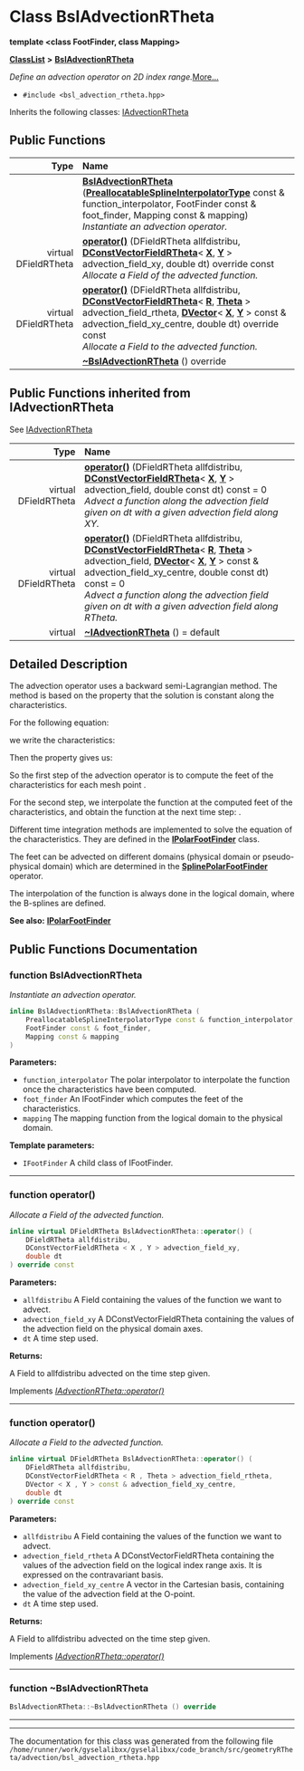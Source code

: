 

# Class BslAdvectionRTheta

**template &lt;class FootFinder, class Mapping&gt;**



[**ClassList**](annotated.md) **>** [**BslAdvectionRTheta**](classBslAdvectionRTheta.md)



_Define an advection operator on 2D_  _index range._[More...](#detailed-description)

* `#include <bsl_advection_rtheta.hpp>`



Inherits the following classes: [IAdvectionRTheta](classIAdvectionRTheta.md)






















































## Public Functions

| Type | Name |
| ---: | :--- |
|   | [**BslAdvectionRTheta**](#function-bsladvectionrtheta) ([**PreallocatableSplineInterpolatorType**](classPreallocatableSplineInterpolator2D.md) const & function\_interpolator, FootFinder const & foot\_finder, Mapping const & mapping) <br>_Instantiate an advection operator._  |
| virtual DFieldRTheta | [**operator()**](#function-operator) (DFieldRTheta allfdistribu, [**DConstVectorFieldRTheta**](classVectorField.md)&lt; [**X**](structX.md), [**Y**](structY.md) &gt; advection\_field\_xy, double dt) override const<br>_Allocate a Field of the advected function._  |
| virtual DFieldRTheta | [**operator()**](#function-operator_1) (DFieldRTheta allfdistribu, [**DConstVectorFieldRTheta**](classVectorField.md)&lt; [**R**](structR.md), [**Theta**](structTheta.md) &gt; advection\_field\_rtheta, [**DVector**](classTensor.md)&lt; [**X**](structX.md), [**Y**](structY.md) &gt; const & advection\_field\_xy\_centre, double dt) override const<br>_Allocate a Field to the advected function._  |
|   | [**~BslAdvectionRTheta**](#function-bsladvectionrtheta) () override<br> |


## Public Functions inherited from IAdvectionRTheta

See [IAdvectionRTheta](classIAdvectionRTheta.md)

| Type | Name |
| ---: | :--- |
| virtual DFieldRTheta | [**operator()**](classIAdvectionRTheta.md#function-operator) (DFieldRTheta allfdistribu, [**DConstVectorFieldRTheta**](classVectorField.md)&lt; [**X**](structX.md), [**Y**](structY.md) &gt; advection\_field, double const dt) const = 0<br>_Advect a function along the advection field given on dt with a given advection field along XY._  |
| virtual DFieldRTheta | [**operator()**](classIAdvectionRTheta.md#function-operator_1) (DFieldRTheta allfdistribu, [**DConstVectorFieldRTheta**](classVectorField.md)&lt; [**R**](structR.md), [**Theta**](structTheta.md) &gt; advection\_field, [**DVector**](classTensor.md)&lt; [**X**](structX.md), [**Y**](structY.md) &gt; const & advection\_field\_xy\_centre, double const dt) const = 0<br>_Advect a function along the advection field given on dt with a given advection field along RTheta._  |
| virtual  | [**~IAdvectionRTheta**](classIAdvectionRTheta.md#function-iadvectionrtheta) () = default<br> |






















































## Detailed Description


The advection operator uses a backward semi-Lagrangian method. The method is based on the property that the solution is constant along the characteristics.


For the following equation: 


we write the characteristics: 


Then the property gives us: 


So the first step of the advection operator is to compute the feet of the characteristics  for each mesh point .


For the second step, we interpolate the function at the computed feet of the characteristics, and obtain the function at the next time step: .


Different time integration methods are implemented to solve the equation of the characteristics. They are defined in the [**IPolarFootFinder**](classIPolarFootFinder.md) class.


The feet can be advected on different domains (physical domain or pseudo-physical domain) which are determined in the [**SplinePolarFootFinder**](classSplinePolarFootFinder.md) operator.


The interpolation of the function is always done in the logical domain, where the B-splines are defined.




**See also:** [**IPolarFootFinder**](classIPolarFootFinder.md) 



    
## Public Functions Documentation




### function BslAdvectionRTheta 

_Instantiate an advection operator._ 
```C++
inline BslAdvectionRTheta::BslAdvectionRTheta (
    PreallocatableSplineInterpolatorType const & function_interpolator,
    FootFinder const & foot_finder,
    Mapping const & mapping
) 
```





**Parameters:**


* `function_interpolator` The polar interpolator to interpolate the function once the characteristics have been computed. 
* `foot_finder` An IFootFinder which computes the feet of the characteristics. 
* `mapping` The mapping function from the logical domain to the physical domain.



**Template parameters:**


* `IFootFinder` A child class of IFootFinder. 




        

<hr>



### function operator() 

_Allocate a Field of the advected function._ 
```C++
inline virtual DFieldRTheta BslAdvectionRTheta::operator() (
    DFieldRTheta allfdistribu,
    DConstVectorFieldRTheta < X , Y > advection_field_xy,
    double dt
) override const
```





**Parameters:**


* `allfdistribu` A Field containing the values of the function we want to advect. 
* `advection_field_xy` A DConstVectorFieldRTheta containing the values of the advection field on the physical domain axes. 
* `dt` A time step used.



**Returns:**

A Field to allfdistribu advected on the time step given. 





        
Implements [*IAdvectionRTheta::operator()*](classIAdvectionRTheta.md#function-operator)


<hr>



### function operator() 

_Allocate a Field to the advected function._ 
```C++
inline virtual DFieldRTheta BslAdvectionRTheta::operator() (
    DFieldRTheta allfdistribu,
    DConstVectorFieldRTheta < R , Theta > advection_field_rtheta,
    DVector < X , Y > const & advection_field_xy_centre,
    double dt
) override const
```





**Parameters:**


* `allfdistribu` A Field containing the values of the function we want to advect. 
* `advection_field_rtheta` A DConstVectorFieldRTheta containing the values of the advection field on the logical index range axis. It is expressed on the contravariant basis. 
* `advection_field_xy_centre` A vector in the Cartesian basis, containing the value of the advection field at the O-point. 
* `dt` A time step used.



**Returns:**

A Field to allfdistribu advected on the time step given. 





        
Implements [*IAdvectionRTheta::operator()*](classIAdvectionRTheta.md#function-operator_1)


<hr>



### function ~BslAdvectionRTheta 

```C++
BslAdvectionRTheta::~BslAdvectionRTheta () override
```




<hr>

------------------------------
The documentation for this class was generated from the following file `/home/runner/work/gyselalibxx/gyselalibxx/code_branch/src/geometryRTheta/advection/bsl_advection_rtheta.hpp`

